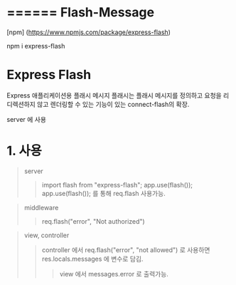 ======
Flash-Message
======

[npm] (https://www.npmjs.com/package/express-flash)

npm i express-flash

# Express Flash

Express 애플리케이션용 플래시 메시지
플래시는 플래시 메시지를 정의하고 요청을 리디렉션하지 않고 렌더링할 수 있는 기능이 있는 connect-flash의 확장.

server 에 사용

# 1. 사용

> server
>> import flash from "express-flash";
   app.use(flash());
   app.use(flash()); 를 통해 req.flash 사용가능.

> middleware
>> req.flash("error", "Not authorized")

> view, controller
>> controller 에서 req.flash("error", "not allowed") 로 사용하면
>> res.locals.messages 에 변수로 담김.
>>> view 에서 messages.error 로 출력가능.